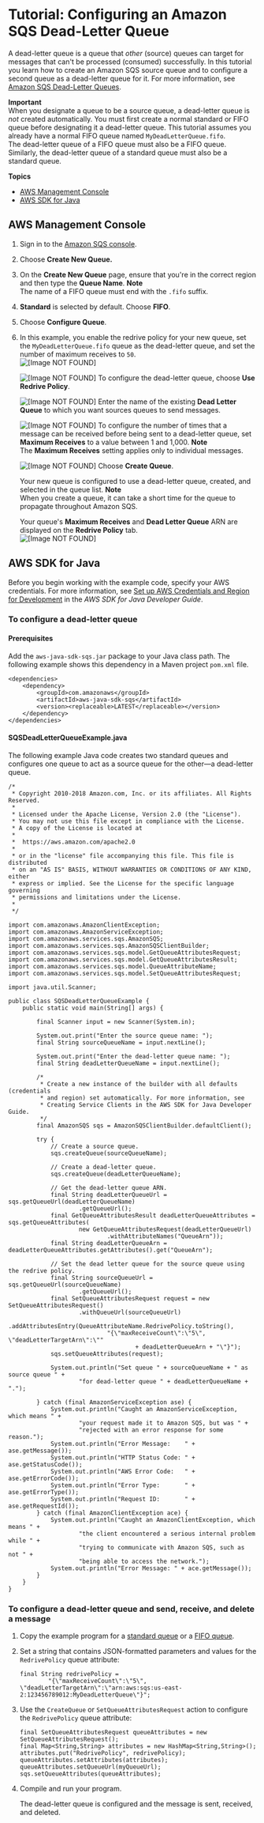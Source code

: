 # Tutorial: Configuring an Amazon SQS Dead\-Letter Queue<a name="sqs-configure-dead-letter-queue"></a>

A dead\-letter queue is a queue that *other* \(source\) queues can target for messages that can't be processed \(consumed\) successfully\. In this tutorial you learn how to create an Amazon SQS source queue and to configure a second queue as a dead\-letter queue for it\. For more information, see [Amazon SQS Dead\-Letter Queues](sqs-dead-letter-queues.md)\.

**Important**  
When you designate a queue to be a source queue, a dead\-letter queue is *not* created automatically\. You must first create a normal standard or FIFO queue before designating it a dead\-letter queue\. This tutorial assumes you already have a normal FIFO queue named `MyDeadLetterQueue.fifo`\.  
The dead\-letter queue of a FIFO queue must also be a FIFO queue\. Similarly, the dead\-letter queue of a standard queue must also be a standard queue\.

**Topics**
+ [AWS Management Console](#configure-dead-letter-queue-console)
+ [AWS SDK for Java](#configure-dead-letter-queue-java)

## AWS Management Console<a name="configure-dead-letter-queue-console"></a>

1. Sign in to the [Amazon SQS console](https://console.aws.amazon.com/sqs/)\.

1. Choose **Create New Queue\.**

1. On the **Create New Queue** page, ensure that you're in the correct region and then type the **Queue Name**\.
**Note**  
The name of a FIFO queue must end with the `.fifo` suffix\.

1. **Standard** is selected by default\. Choose **FIFO**\.

1. Choose **Configure Queue**\.

1. In this example, you enable the redrive policy for your new queue, set the `MyDeadLetterQueue.fifo` queue as the dead\-letter queue, and set the number of maximum receives to `50`\.  
![\[Image NOT FOUND\]](http://docs.aws.amazon.com/AWSSimpleQueueService/latest/SQSDeveloperGuide/images/sqs-tutorials-creating-dead-letter-queue-configure-parameters.png)

   ![\[Image NOT FOUND\]](http://docs.aws.amazon.com/AWSSimpleQueueService/latest/SQSDeveloperGuide/images/number-1-red.png) To configure the dead\-letter queue, choose **Use Redrive Policy**\.

   ![\[Image NOT FOUND\]](http://docs.aws.amazon.com/AWSSimpleQueueService/latest/SQSDeveloperGuide/images/number-2-red.png) Enter the name of the existing **Dead Letter Queue** to which you want sources queues to send messages\.

   ![\[Image NOT FOUND\]](http://docs.aws.amazon.com/AWSSimpleQueueService/latest/SQSDeveloperGuide/images/number-3-red.png) To configure the number of times that a message can be received before being sent to a dead\-letter queue, set **Maximum Receives** to a value between 1 and 1,000\.
**Note**  
The **Maximum Receives** setting applies only to individual messages\.

   ![\[Image NOT FOUND\]](http://docs.aws.amazon.com/AWSSimpleQueueService/latest/SQSDeveloperGuide/images/number-4-red.png) Choose **Create Queue**\.

   Your new queue is configured to use a dead\-letter queue, created, and selected in the queue list\.
**Note**  
When you create a queue, it can take a short time for the queue to propagate throughout Amazon SQS\.

   Your queue's **Maximum Receives** and **Dead Letter Queue** ARN are displayed on the **Redrive Policy** tab\.  
![\[Image NOT FOUND\]](http://docs.aws.amazon.com/AWSSimpleQueueService/latest/SQSDeveloperGuide/images/sqs-tutorials-creating-dead-letter-queue-redrive-policy.png)

## AWS SDK for Java<a name="configure-dead-letter-queue-java"></a>

Before you begin working with the example code, specify your AWS credentials\. For more information, see [Set up AWS Credentials and Region for Development](https://docs.aws.amazon.com/sdk-for-java/v1/developer-guide/setup-credentials.html) in the *AWS SDK for Java Developer Guide*\.

### To configure a dead\-letter queue<a name="configure-dead-letter-queue-java-api"></a>

#### Prerequisites<a name="configure-dead-letter-queue-java-api-prerequisites"></a>

Add the `aws-java-sdk-sqs.jar` package to your Java class path\. The following example shows this dependency in a Maven project `pom.xml` file\.

```
<dependencies>
    <dependency>
        <groupId>com.amazonaws</groupId>
        <artifactId>aws-java-sdk-sqs</artifactId>
        <version><replaceable>LATEST</replaceable></version>
    </dependency>
</dependencies>
```

#### SQSDeadLetterQueueExample\.java<a name="configure-dead-letter-queue-java-code"></a>

The following example Java code creates two standard queues and configures one queue to act as a source queue for the other—a dead\-letter queue\.

```
/*
 * Copyright 2010-2018 Amazon.com, Inc. or its affiliates. All Rights Reserved.
 *
 * Licensed under the Apache License, Version 2.0 (the "License").
 * You may not use this file except in compliance with the License.
 * A copy of the License is located at
 *
 *  https://aws.amazon.com/apache2.0
 *
 * or in the "license" file accompanying this file. This file is distributed
 * on an "AS IS" BASIS, WITHOUT WARRANTIES OR CONDITIONS OF ANY KIND, either
 * express or implied. See the License for the specific language governing
 * permissions and limitations under the License.
 *
 */

import com.amazonaws.AmazonClientException;
import com.amazonaws.AmazonServiceException;
import com.amazonaws.services.sqs.AmazonSQS;
import com.amazonaws.services.sqs.AmazonSQSClientBuilder;
import com.amazonaws.services.sqs.model.GetQueueAttributesRequest;
import com.amazonaws.services.sqs.model.GetQueueAttributesResult;
import com.amazonaws.services.sqs.model.QueueAttributeName;
import com.amazonaws.services.sqs.model.SetQueueAttributesRequest;

import java.util.Scanner;

public class SQSDeadLetterQueueExample {
    public static void main(String[] args) {

        final Scanner input = new Scanner(System.in);

        System.out.print("Enter the source queue name: ");
        final String sourceQueueName = input.nextLine();

        System.out.print("Enter the dead-letter queue name: ");
        final String deadLetterQueueName = input.nextLine();

        /*
         * Create a new instance of the builder with all defaults (credentials
         * and region) set automatically. For more information, see
         * Creating Service Clients in the AWS SDK for Java Developer Guide.
         */
        final AmazonSQS sqs = AmazonSQSClientBuilder.defaultClient();

        try {
            // Create a source queue.
            sqs.createQueue(sourceQueueName);

            // Create a dead-letter queue.
            sqs.createQueue(deadLetterQueueName);

            // Get the dead-letter queue ARN.
            final String deadLetterQueueUrl = sqs.getQueueUrl(deadLetterQueueName)
                    .getQueueUrl();
            final GetQueueAttributesResult deadLetterQueueAttributes = sqs.getQueueAttributes(
                    new GetQueueAttributesRequest(deadLetterQueueUrl)
                            .withAttributeNames("QueueArn"));
            final String deadLetterQueueArn = deadLetterQueueAttributes.getAttributes().get("QueueArn");

            // Set the dead letter queue for the source queue using the redrive policy.
            final String sourceQueueUrl = sqs.getQueueUrl(sourceQueueName)
                    .getQueueUrl();
            final SetQueueAttributesRequest request = new SetQueueAttributesRequest()
                    .withQueueUrl(sourceQueueUrl)
                    .addAttributesEntry(QueueAttributeName.RedrivePolicy.toString(),
                            "{\"maxReceiveCount\":\"5\", \"deadLetterTargetArn\":\""
                                    + deadLetterQueueArn + "\"}");
            sqs.setQueueAttributes(request);

            System.out.println("Set queue " + sourceQueueName + " as source queue " +
                    "for dead-letter queue " + deadLetterQueueName + ".");

        } catch (final AmazonServiceException ase) {
            System.out.println("Caught an AmazonServiceException, which means " +
                    "your request made it to Amazon SQS, but was " +
                    "rejected with an error response for some reason.");
            System.out.println("Error Message:    " + ase.getMessage());
            System.out.println("HTTP Status Code: " + ase.getStatusCode());
            System.out.println("AWS Error Code:   " + ase.getErrorCode());
            System.out.println("Error Type:       " + ase.getErrorType());
            System.out.println("Request ID:       " + ase.getRequestId());
        } catch (final AmazonClientException ace) {
            System.out.println("Caught an AmazonClientException, which means " +
                    "the client encountered a serious internal problem while " +
                    "trying to communicate with Amazon SQS, such as not " +
                    "being able to access the network.");
            System.out.println("Error Message: " + ace.getMessage());
        }
    }
}
```

### To configure a dead\-letter queue and send, receive, and delete a message<a name="configure-dead-letter-queue-send-receive-delete-message-java-api"></a>

1. Copy the example program for a [standard queue](standard-queues-getting-started-java.md) or a [FIFO queue](FIFO-queues-getting-started-java.md)\.

1. Set a string that contains JSON\-formatted parameters and values for the `RedrivePolicy` queue attribute:

   ```
   final String redrivePolicy = 
           "{\"maxReceiveCount\":\"5\", \"deadLetterTargetArn\":\"arn:aws:sqs:us-east-2:123456789012:MyDeadLetterQueue\"}";
   ```

1. Use the `CreateQueue` or `SetQueueAttributesRequest` action to configure the `RedrivePolicy` queue attribute:

   ```
   final SetQueueAttributesRequest queueAttributes = new SetQueueAttributesRequest();
   final Map<String,String> attributes = new HashMap<String,String>();            
   attributes.put("RedrivePolicy", redrivePolicy);            
   queueAttributes.setAttributes(attributes);
   queueAttributes.setQueueUrl(myQueueUrl);
   sqs.setQueueAttributes(queueAttributes);
   ```

1. Compile and run your program\.

   The dead\-letter queue is configured and the message is sent, received, and deleted\.